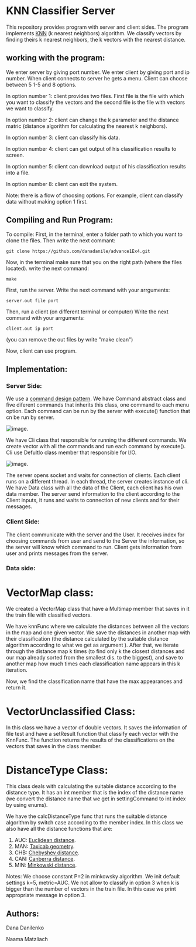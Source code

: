# KNN Classifier Server
This repository provides program with server and client sides. The program implements [KNN](https://en.wikipedia.org/wiki/K-nearest_neighbors_algorithm) (k nearest neighbors) algorithm.
We classify vectors by finding theirs k nearest neighbors, the k vectors with the nearest distance.

## working with the program:
We enter server by giving port number.
We enter client by giving port and ip number.
When client connects to server he gets a menu. Client can choose between 5 1-5 and 8 options.

In option number 1: client provides two files. First file is the file with which you want to classify the vectors and the second file is the file with vectors we want to classify.

In option number 2: client can change the k parameter and the distance matric (distance algorithm for calculating the nearest k neighbors).

In option number 3: client can classify his data.

In option number 4: client can get output of his classification results to screen.

In option number 5: client can download output of his classification results into a file.

In option number 8: client can exit the system.

Note: there is a flow of choosing options. For example, client can classify data without making option 1 first.

## Compiling and Run Program:
To compile: First, in the terminal, enter a folder path to which you want to clone the files.
Then write the next commant:
```
git clone https://github.com/danadanile/advance1Ex4.git
```
Now, in the terminal make sure that you on the right path (where the files located).
write the next command: 
```
make
```
First, run the server.
Write the next command with your arrguments:
```
server.out file port
```
Then, run a client (on different terminal or computer)
Write the next command with your arrguments:
```
client.out ip port
```
(you can remove the out files by write "make clean")

Now, client can use program.

## Implementation:

### Server Side:
We use a [command design pattern](https://en.wikipedia.org/wiki/Command_pattern).
We have Command abstract class and five diferent commands that inherits this class, one command to each menu option.
Each command can be run by the server with execute() function that cn be run by server.

![image](https://user-images.githubusercontent.com/117977429/213930358-6a94df78-e4f0-4006-8185-8922dd63e603.png).

We have Cli class that responsible for running the different commands. We create vector with all the commands and run each command by execute().
Cli use DefultIo class member that responsible for I/O.


![image](https://user-images.githubusercontent.com/117977429/213931338-ec63d6c6-9c9e-4d3d-ac57-377bd40ced47.png).

The server opens socket and waits for connection of clients. Each client runs on a different thread. In each thread, the server creates instance of 
cli. We have Data class with all the data of the Client, each client has his own data member.
The server send information to the client according to the Client inputs, it runs and waits to connection of new clients and for their messages.

### Client Side:
The client communicate with the server and the User. It receives index for choosing commands from user and send to the Server the information, so the server will know
which command to run. Client gets information from user and prints messages from the server.

### Data side:
# VectorMap class:
We created a VectorMap class that have a Multimap member that saves in it the train file with classified vectors.

We have knnFunc where we calculate the distances between all the vectors in the map and one given vector. We save the distances in another
map with their classification (the distance calculated by the suitable distance algorithm according to what we get as argument ).
After that, we iterate through the distance map k times (to find only k the closest distances and our map 
already sorted from the smallest dis. to the biggest), and save to another map how much times each classification name appears in this k iteration. 

Now, we find the classification name that have the max appearances and return it.

# VectorUnclassified Class:
In this class we have a vector of double vectors. It saves the information of file test and have a setResult function 
that classify each vector with the KnnFunc. The function returns the results of the classifications on the vectors that saves in the class member.

# DistanceType Class:
This class deals with calculating the suitable distance according to the distance
type. It has an int member that is the index of the distance
name (we convert the distance name that we get in settingCommand to int index
by using enums). 

We have the calcDistanceType func that runs the suitable
distance algorithm by switch case according to the member index. 
In this class we also have all the distance functions that are:
1. AUC: [Euclidean distance](https://en.wikipedia.org/wiki/Euclidean_distance).
2. MAN: [Taxicab geometry](https://en.wikipedia.org/wiki/Taxicab_geometry).
3. CHB: [Chebyshev distance](https://en.wikipedia.org/wiki/Chebyshev_distance).
4. CAN: [Canberra distance](https://en.wikipedia.org/wiki/Canberra_distance).
5. MIN: [Minkowski distance](https://en.wikipedia.org/wiki/Minkowski_distance).


Notes: We choose constant P=2 in minkowsky algorithm.
We init default settings k=5, metric=AUC.
We not allow to classify in option 3 when k is bigger than the number of vectors in the train file.
In this case we print appropriate message in option 3.

## Authors:
Dana Danilenko

Naama Matzliach
